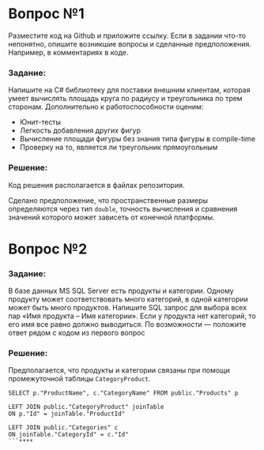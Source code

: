 # Вопрос №1

Разместите код на Github и приложите ссылку. Если в задании что-то непонятно, опишите возникшие вопросы и сделанные предположения. Например, в комментариях в коде.

### Задание:
Напишите на C# библиотеку для поставки внешним клиентам, которая умеет вычислять площадь круга по радиусу и треугольника по трем сторонам. Дополнительно к работоспособности оценим:
- Юнит-тесты
- Легкость добавления других фигур
- Вычисление площади фигуры без знания типа фигуры в compile-time
- Проверку на то, является ли треугольник прямоугольным

### Решение:
Код решения располагается в файлах репозитория. 

Сделано предположение, что пространственные размеры определяются через тип `double`, точность вычисления и сравнения значений которого может зависеть от конечной платформы.

# Вопрос №2

### Задание:

В базе данных MS SQL Server есть продукты и категории. Одному продукту может соответствовать много категорий, в одной категории может быть много продуктов. Напишите SQL запрос для выбора всех пар «Имя продукта – Имя категории». Если у продукта нет категорий, то его имя все равно должно выводиться.
По возможности — положите ответ рядом с кодом из первого вопрос


### Решение:
Предполагается, что продукты и категории связаны при помощи промежуточной таблицы `CategoryProduct`.

```
SELECT p."ProductName", c."CategoryName" FROM public."Products" p

LEFT JOIN public."CategoryProduct" joinTable 
ON p."Id" = joinTable."ProductId"

LEFT JOIN public."Categories" c
ON joinTable."CategoryId" = c."Id"
```****
